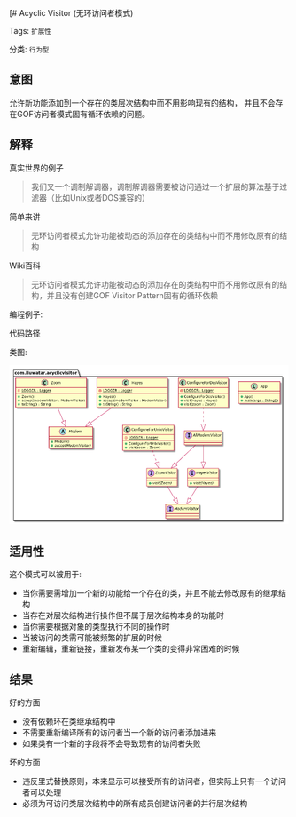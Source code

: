 [# Acyclic Visitor (无环访问者模式)

Tags: `扩展性`

分类: `行为型`

## 意图

允许新功能添加到一个存在的类层次结构中而不用影响现有的结构，
并且不会存在GOF访问者模式固有循环依赖的问题。

## 解释

真实世界的例子

> 我们又一个调制解调器，调制解调器需要被访问通过一个扩展的算法基于过滤器（比如Unix或者DOS兼容的）

简单来讲

> 无环访问者模式允许功能被动态的添加存在的类结构中而不用修改原有的结构

Wiki百科

> 无环访问者模式允许功能被动态的添加存在的类结构中而不用修改原有的结构，并且没有创建GOF Visitor Pattern固有的循环依赖

编程例子:

[代码路径](../src/AcyclicVisitor)

类图:

![acyclic-visitor.png](../docImages/acyclic-visitor.png)

## 适用性

这个模式可以被用于:

- 当你需要需增加一个新的功能给一个存在的类，并且不能去修改原有的继承结构
- 当存在对层次结构进行操作但不属于层次结构本身的功能时
- 当你需要根据对象的类型执行不同的操作时
- 当被访问的类需可能被频繁的扩展的时候
- 重新编辑，重新链接，重新发布某一个类的变得非常困难的时候

## 结果

好的方面
- 没有依赖环在类继承结构中
- 不需要重新编译所有的访问者当一个新的访问者添加进来
- 如果类有一个新的字段将不会导致现有的访问者失败

坏的方面
- 违反里式替换原则，本来显示可以接受所有的访问者，但实际上只有一个访问者可以处理
- 必须为可访问类层次结构中的所有成员创建访问者的并行层次结构